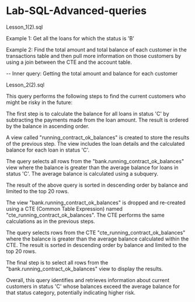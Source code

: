 # Lab-SQL-Advanced-queries

Lesson_1(2).sql

Example 1: Get all the loans for which the status is 'B'

Example 2: Find the total amount and total balance of each customer in the transactions table and then pull more information on those customers by using a join between the CTE and the account table.

-- Inner query: Getting the total amount and balance for each customer

Lesson_2(2).sql

This query performs the following steps to find the current customers who might be risky in the future:

The first step is to calculate the balance for all loans in status 'C' by subtracting the payments made from the loan amount. The result is ordered by the balance in ascending order.

A view called "running_contract_ok_balances" is created to store the results of the previous step. The view includes the loan details and the calculated balance for each loan in status 'C'.

The query selects all rows from the "bank.running_contract_ok_balances" view where the balance is greater than the average balance for loans in status 'C'. The average balance is calculated using a subquery.

The result of the above query is sorted in descending order by balance and limited to the top 20 rows.

The view "bank.running_contract_ok_balances" is dropped and re-created using a CTE (Common Table Expression) named "cte_running_contract_ok_balances". The CTE performs the same calculations as in the previous steps.

The query selects rows from the CTE "cte_running_contract_ok_balances" where the balance is greater than the average balance calculated within the CTE. The result is sorted in descending order by balance and limited to the top 20 rows.

The final step is to select all rows from the "bank.running_contract_ok_balances" view to display the results.

Overall, this query identifies and retrieves information about current customers in status 'C' whose balances exceed the average balance for that status category, potentially indicating higher risk.


